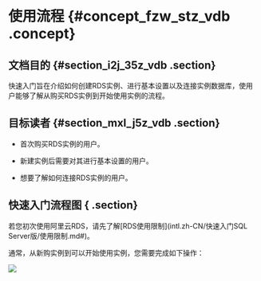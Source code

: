 # 使用流程 {#concept_fzw_stz_vdb .concept}

## 文档目的 {#section_i2j_35z_vdb .section}

快速入门旨在介绍如何创建RDS实例、进行基本设置以及连接实例数据库，使用户能够了解从购买RDS实例到开始使用实例的流程。

## 目标读者 {#section_mxl_j5z_vdb .section}

-   首次购买RDS实例的用户。

-   新建实例后需要对其进行基本设置的用户。

-   想要了解如何连接RDS实例的用户。


## 快速入门流程图 { .section}

若您初次使用阿里云RDS，请先了解[RDS使用限制](intl.zh-CN/快速入门SQL Server版/使用限制.md#)。

通常，从新购实例到可以开始使用实例，您需要完成如下操作：

![](http://static-aliyun-doc.oss-cn-hangzhou.aliyuncs.com/assets/img/7832/15470850012747_zh-CN.png)

